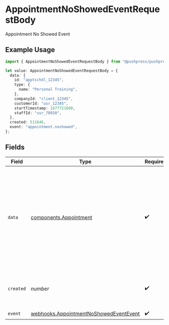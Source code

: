 # AppointmentNoShowedEventRequestBody

Appointment No Showed Event

## Example Usage

```typescript
import { AppointmentNoShowedEventRequestBody } from "@pushpress/pushpress/models/webhooks";

let value: AppointmentNoShowedEventRequestBody = {
  data: {
    id: "apptschdl_12345",
    type: {
      name: "Personal Training",
    },
    companyId: "client_12345",
    customerId: "usr_12345",
    startTimestamp: 1677721600,
    staffId: "usr_78910",
  },
  created: 511646,
  event: "appointment.noshowed",
};
```

## Fields

| Field                                                                                                                                                                              | Type                                                                                                                                                                               | Required                                                                                                                                                                           | Description                                                                                                                                                                        | Example                                                                                                                                                                            |
| ---------------------------------------------------------------------------------------------------------------------------------------------------------------------------------- | ---------------------------------------------------------------------------------------------------------------------------------------------------------------------------------- | ---------------------------------------------------------------------------------------------------------------------------------------------------------------------------------- | ---------------------------------------------------------------------------------------------------------------------------------------------------------------------------------- | ---------------------------------------------------------------------------------------------------------------------------------------------------------------------------------- |
| `data`                                                                                                                                                                             | [components.Appointment](../../models/components/appointment.md)                                                                                                                   | :heavy_check_mark:                                                                                                                                                                 | Schema for representing a Regsitration for some scheduled event                                                                                                                    | {<br/>"id": "apptschdl_12345",<br/>"type": {<br/>"name": "Personal Training"<br/>},<br/>"companyId": "client_12345",<br/>"customerId": "usr_12345",<br/>"startTimestamp": 1677721600,<br/>"staffId": "usr_78910"<br/>} |
| `created`                                                                                                                                                                          | *number*                                                                                                                                                                           | :heavy_check_mark:                                                                                                                                                                 | Unix timestamp representing when the event was created                                                                                                                             |                                                                                                                                                                                    |
| `event`                                                                                                                                                                            | [webhooks.AppointmentNoShowedEventEvent](../../models/webhooks/appointmentnoshowedeventevent.md)                                                                                   | :heavy_check_mark:                                                                                                                                                                 | N/A                                                                                                                                                                                |                                                                                                                                                                                    |
